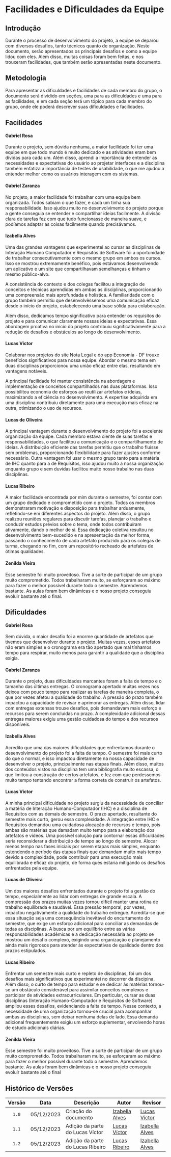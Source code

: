 # Facilidades e Dificuldades da Equipe

## Introdução

Durante o processo de desenvolvimento do projeto, a equipe se deparou com diversos desafios, tanto técnicos quanto de organização. Neste documento, serão apresentados os principais desafios e como a equipe lidou com eles. Além disso, muitas coisas foram bem feitas, e nos trouxeram facilidades, que também serão apresentadas neste documento.

## Metodologia

Para apresentar as dificuldades e facilidades de cada membro do grupo, o documento será dividido em seções, uma para as dificuldades e uma para as facilidades, e em cada seção terá um tópico para cada membro do grupo, onde ele poderá descrever suas dificuldades e facilidades.

## Facilidades

#### Gabriel Rosa
Durante o projeto, sem dúvida nenhuma, a maior facilidade foi ter uma equipe em que todo mundo é muito dedicado e as atividades eram bem dividas para cada um. Além disso, aprendi a importância de entender as necessidades e expectativas do usuário ao projetar interfaces e a disciplina também enfatiza a importância de testes de usabilidade, o que me ajudou a entender melhor como os usuários interagem com os sistemas.

#### Gabriel Zaranza
No projeto, a maior facilidade foi trabalhar com uma equipe bem organizada. Todos sabiam o que fazer, e cada um tinha sua responsabilidade. Isso ajudou muito no desenvolvimento do projeto porque a gente conseguia se entender e compartilhar ideias facilmente. A divisão clara de tarefas fez com que tudo funcionasse de maneira suave, e podíamos adaptar as coisas facilmente quando precisávamos.

#### Izabella Alves
Uma das grandes vantagens que experimentei ao cursar as disciplinas de Interação Humano Computador e Requisitos de Software foi a oportunidade de trabalhar consecutivamente com o mesmo grupo em ambos os cursos. Isso se mostrou extremamente benéfico, pois estávamos desenvolvendo um aplicativo e um site que compartilhavam semelhanças e tinham o mesmo público-alvo.

A consistência do contexto e dos colegas facilitou a integração de conceitos e técnicas aprendidas em ambas as disciplinas, proporcionando uma compreensão mais aprofundada e holística. A familiaridade com o grupo também permitiu que desenvolvêssemos uma comunicação eficaz desde o início do projeto, estabelecendo uma base sólida para colaboração.

Além disso, dedicamos tempo significativo para entender os requisitos do projeto e para comunicar claramente nossas ideias e expectativas. Essa abordagem proativa no início do projeto contribuiu significativamente para a redução de desafios e obstáculos ao longo do desenvolvimento.

#### Lucas Victor

Colaborar nos projetos do site Nota Legal e do app Economia - DF trouxe benefícios significativos para nossa equipe. Abordar o mesmo tema em duas disciplinas proporcionou uma união eficaz entre elas, resultando em vantagens notáveis.

A principal facilidade foi manter consistência na abordagem e implementação de conceitos compartilhados nas duas plataformas. Isso possibilitou economia de esforços ao reutilizar artefatos e ideias, maximizando a eficiência no desenvolvimento. A expertise adquirida em uma disciplina contribuiu diretamente para uma execução mais eficaz na outra, otimizando o uso de recursos.

#### Lucas de Oliveira

 A principal vantagem durante o desenvolvimento do projeto foi a excelente organização da equipe. Cada membro estava ciente de suas tarefas e responsabilidades, o que facilitou a comunicação e o compartilhamento de ideias. A distribuição eficiente das tarefas permitiu que o trabalho fluísse sem problemas, proporcionando flexibilidade para fazer ajustes conforme necessário. 
 Outra vantagem foi usar o mesmo grupo tanto para a matéria de IHC quanto para a de Requisitos, isso ajudou muito a nossa organização enquanto grupo e sem duvidas facilitou muito nosso trabalho nas duas disciplinas. 

#### Lucas Ribeiro
A maior facilidade encontrada por mim durante o semestre, foi contar com um grupo dedicado e comprometido com o projeto. Todos os membros demonstraram motivação e disposição para trabalhar arduamente, refletindo-se em diferentes aspectos do projeto. Além disso, o grupo realizou reuniões regulares para discutir tarefas, planejar o trabalho e conduzir estudos prévios sobre o tema, onde todos contribuíram ativamente, dando o melhor de si. Essa dedicação coletiva resultou no desenvolvimento bem-sucedido e na apresentação da melhor forma, passando o conhecimento de cada artefato produzido para os colegas de turma, chegando no fim, com um repositório recheado de artefatos de ótimas qualidades.

#### Zenilda Vieira
Esse semestre foi muito proveitoso. Tive a sorte de participar de um grupo muito comprometido. Todos trabalharam muito, se esforçaram ao máximo para fazer o melhor possível durante todo o semestre. Aprendemos bastante. As aulas foram bem dinâmicas e o nosso projeto conseguiu evoluir bastante até o final.   

## Dificuldades

#### Gabriel Rosa
Sem dúvida, o maior desafio foi a enorme quantidade de artefatos que tivemos que desenvolver durante o projeto. Muitas vezes, esses artefatos não eram simples e o cronograma era tão apertado que mal tínhamos tempo para respirar, muito menos para garantir a qualidade que a disciplina exigia.

#### Gabriel Zaranza
Durante o projeto, duas dificuldades marcantes foram a falta de tempo e o tamanho das últimas entregas. O cronograma apertado muitas vezes nos deixou com pouco tempo para realizar as tarefas de maneira completa, o que por vezes afetou a qualidade do trabalho. A pressão do prazo também impactou a capacidade de revisar e aprimorar as entregas. Além disso, lidar com entregas extensas trouxe desafios, pois demandavam mais esforço e recursos para serem concluídas no prazo. A complexidade adicional dessas entregas maiores exigiu uma gestão cuidadosa do tempo e dos recursos disponíveis.

#### Izabella Alves
Acredito que uma das maiores dificuldades que enfrentamos durante o desenvolvimento do projeto foi a falta de tempo. O semestre foi mais curto do que o normal, e isso impactou diretamente na nossa capacidade de desenvolver o projeto, principalmente nas etapas finais. Além disso, muitos dos conteúdos vistos na disciplina tem uma bibliografia muito escassa, o que limitou a construção de certos artefatos, e fez com que perdessemos muito tempo tentando encontrar a forma correta de construir os artefatos.

#### Lucas Victor
A minha principal dificuldade no projeto surgiu da necessidade de conciliar a matéria de Interação Humano-Computador (IHC) e a disciplina de Requisitos com as demais do semestre. O prazo apertado, resultante do semestre mais curto, gerou essa complexidade. A integração entre IHC e Requisitos demandou uma cuidadosa alocação de recursos e tempo, pois ambas são matérias que damadam muito tempo para a elaboração dos artefatos e vídeos. Uma possível solução para contornar essas dificuldades seria reconsiderar a distribuição de tempo ao longo do semestre. Alocar menos tempo nas fases iniciais por serem etapas mais simples, enquanto estendendo o período das etapas finais que demandam muito mais tempo devido a complexidade, pode contribuir para uma execução mais equilibrada e eficaz do projeto, de forma ques estaria mitigando os desafios enfrentados pela equipe.

#### Lucas de Oliveira

 Um dos maiores desafios enfrentados durante o projeto foi a gestão do tempo, especialmente ao lidar com entregas de grande escala. A compressão dos prazos muitas vezes tornou difícil manter uma rotina de trabalho equilibrada e saudável. Essa pressão temporal, por vezes, impactou negativamente a qualidade do trabalho entregue. Acredita-se que essa situação seja uma consequência inevitável do encurtamento do semestre, que exige um esforço adicional para conciliar as demandas de todas as disciplinas. A busca por um equilíbrio entre as várias responsabilidades acadêmicas e a dedicação necessária ao projeto se mostrou um desafio complexo, exigindo uma organização e planejamento ainda mais rigorosos para atender às expectativas de qualidade dentro dos prazos estipulados.

#### Lucas Ribeiro

Enfrentar um semestre mais curto e repleto de disciplinas, foi um dos desafios mais significativos que experimentei no decorrer da discipina. Além disso, o curto de tempo para estudar e se dedicar às matérias tornou-se um obstáculo considerável para assimilar conceitos complexos e participar de atividades extracurriculares. Em particular, cursar as duas disciplinas (Interação Humano-Computador e Requisitos de Software) ampliou esses desafios, evidenciando a falta de tempo. Nesse contexto, a necessidade de uma organização tornou-se crucial para acompanhar ambas as disciplinas, sem deixar nenhuma delas de lado. Essa demanda adicional frequentemente exigiu um esforço suplementar, envolvendo horas de estudo adicionais diárias.

#### Zenilda Vieira
Esse semestre foi muito proveitoso. Tive a sorte de participar de um grupo muito comprometido. Todos trabalharam muito, se esforçaram ao máximo para fazer o melhor possível durante todo o semestre. Aprendemos bastante. As aulas foram bem dinâmicas e o nosso projeto conseguiu evoluir bastante até o final

## Histórico de Versões

| Versão | Data | Descrição | Autor | Revisor |
| :----: | ---- | --------- | ----- | ------- |
| `1.0`  |05/12/2023| Criação do documento | [Izabella Alves](https://github.com/izabellaalves) |[Lucas Víctor](https://github.com/Lucas13032003) |
| `1.1`  |05/12/2023| Adição da parte do Lucas Víctor |[Lucas Víctor](https://github.com/Lucas13032003) | [Izabella Alves](https://github.com/izabellaalves) |
| `1.2`  |05/12/2023| Adição da parte do Lucas Ribeiro |[Lucas Ribeiro](https://github.com/Lucassousz) | [Izabella Alves](https://github.com/izabellaalves) |

